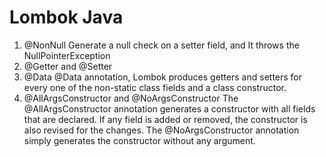 # Lombok Java

1. @NonNull
Generate a null check on a setter field, and It throws the NullPointerException
2. @Getter and @Setter 
3. @Data
@Data annotation, Lombok produces getters and setters for every one of the non-static class fields and a class constructor.
4. @AllArgsConstructor and @NoArgsConstructor
The @AllArgsConstructor annotation generates a constructor with all fields that are declared. If any field is added or removed, the constructor is also revised for the changes. The @NoArgsConstructor annotation simply generates the constructor without any argument.
